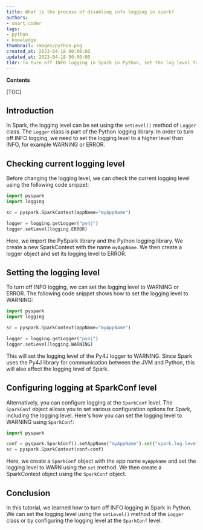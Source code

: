 ```yaml
---
title: What is the process of disabling info logging in spark?
authors:
- smart_coder
tags:
- python
- knowledge
thumbnail: images/python.png
created_at: 2023-04-18 00:00:00
updated_at: 2023-04-18 00:00:00
tldr: To turn off INFO logging in Spark in Python, set the log level to a higher level such as ERROR or WARNING using the following code sc.setLogLevel(`ERROR`).
---
```


**Contents**

[TOC]

## Introduction
In Spark, the logging level can be set using the `setLevel()` method of `Logger` class. The `Logger` class is part of the Python logging library. In order to turn off INFO logging, we need to set the logging level to a higher level than INFO, for example WARNING or ERROR.

## Checking current logging level
Before changing the logging level, we can check the current logging level using the following code snippet:

```python
import pyspark
import logging

sc = pyspark.SparkContext(appName="myAppName")

logger = logging.getLogger("py4j")
logger.setLevel(logging.ERROR)
```

Here, we import the PySpark library and the Python logging library. We create a new SparkContext with the name `myAppName`. We then create a logger object and set its logging level to ERROR.

## Setting the logging level
To turn off INFO logging, we can set the logging level to WARNING or ERROR. The following code snippet shows how to set the logging level to WARNING:

```python
import pyspark
import logging

sc = pyspark.SparkContext(appName="myAppName")

logger = logging.getLogger("py4j")
logger.setLevel(logging.WARNING)
```

This will set the logging level of the Py4J logger to WARNING. Since Spark uses the Py4J library for communication between the JVM and Python, this will also affect the logging level of Spark.

## Configuring logging at SparkConf level
Alternatively, you can configure logging at the `SparkConf` level. The `SparkConf` object allows you to set various configuration options for Spark, including the logging level. Here's how you can set the logging level to WARNING using `SparkConf`:

```python
import pyspark

conf = pyspark.SparkConf().setAppName("myAppName").set("spark.log.level", "WARN")
sc = pyspark.SparkContext(conf=conf)
```

Here, we create a `SparkConf` object with the app name `myAppName` and set the logging level to WARN using the `set` method. We then create a SparkContext object using the `SparkConf` object.

## Conclusion
In this tutorial, we learned how to turn off INFO logging in Spark in Python. We can set the logging level using the `setLevel()` method of the `Logger` class or by configuring the logging level at the `SparkConf` level.
